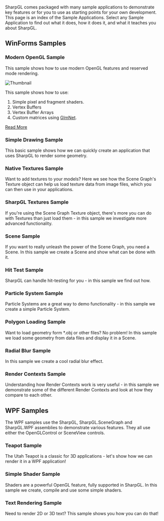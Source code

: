 SharpGL comes packaged with many sample applications to demonstrate key features or for you to use as starting points for your own development. This page is an index of the Sample Applications. Select any Sample Application to find out what it does, how it does it, and what it teaches you about SharpGL.

## WinForms Samples

### Modern OpenGL Sample ###

This sample shows how to use modern OpenGL features and reserved mode rendering.

![Thumbnail](https://github.com/dwmkerr/sharpgl/blob/master/assets/samples/ModernOpenGLSampleSmall.png?raw=true)

This sample shows how to use:

1. Simple pixel and fragment shaders.
2. Vertex Buffers
3. Vertex Buffer Arrays
4. Custom matrices using [GlmNet](https://github.com/dwmkerr/glmnet). 

[Read More]()

### Simple Drawing Sample

This basic sample shows how we can quickly create an application that uses SharpGL to render some geometry.

### Native Textures Sample

Want to add textures to your models? Here we see how the Scene Graph's Texture object can help us load texture data from image files, which you can then use in your applications.

### SharpGL Textures Sample

If you're using the Scene Graph Texture object, there's more you can do with Textures than just load them - in this sample we investigate more advanced functionality.

### Scene Sample

If you want to really unleash the power of the Scene Graph, you need a Scene. In this sample we create a Scene and show what can be done with it.

### Hit Test Sample

SharpGL can handle hit-testing for you - in this sample we find out how.

### Particle System Sample

Particle Systems are a great way to demo functionality - in this sample we create a simple Particle System.

### Polygon Loading Sample

Want to load geometry form *.obj or other files? No problem! In this sample we load some geometry from data files and display it in a Scene.

### Radial Blur Sample

In this sample we create a cool radial blur effect.

### Render Contexts Sample

Understanding how Render Contexts work is very useful - in this sample we demonstrate some of the different Render Contexts and look at how they compare to each other.

## WPF Samples

The WPF samples use the SharpGL, SharpGL.SceneGraph and SharpGL.WPF assemblies to demonstrate various features. They all use either the OpenGLControl or SceneView controls.

### Teapot Sample

The Utah Teapot is a classic for 3D applications - let's show how we can render it in a WPF application!

### Simple Shader Sample

Shaders are a powerful OpenGL feature, fully supported in SharpGL. In this sample we create, compile and use some simple shaders.

### Text Rendering Sample

Need to render 2D or 3D text? This sample shows you how you can do that!
